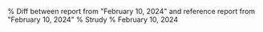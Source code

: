 % Diff between report from "February 10, 2024" and reference report from "February 10, 2024"
% Strudy
% February 10, 2024


